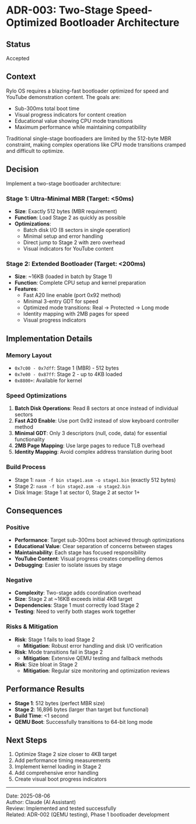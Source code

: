 # ADR-003: Two-Stage Speed-Optimized Bootloader Architecture

## Status
Accepted

## Context
Rylo OS requires a blazing-fast bootloader optimized for speed and YouTube demonstration content. The goals are:
- Sub-300ms total boot time
- Visual progress indicators for content creation
- Educational value showing CPU mode transitions
- Maximum performance while maintaining compatibility

Traditional single-stage bootloaders are limited by the 512-byte MBR constraint, making complex operations like CPU mode transitions cramped and difficult to optimize.

## Decision
Implement a two-stage bootloader architecture:

### Stage 1: Ultra-Minimal MBR (Target: <50ms)
- **Size**: Exactly 512 bytes (MBR requirement)
- **Function**: Load Stage 2 as quickly as possible
- **Optimizations**:
  - Batch disk I/O (8 sectors in single operation)
  - Minimal setup and error handling
  - Direct jump to Stage 2 with zero overhead
  - Visual indicators for YouTube content

### Stage 2: Extended Bootloader (Target: <200ms)
- **Size**: ~16KB (loaded in batch by Stage 1)  
- **Function**: Complete CPU setup and kernel preparation
- **Features**:
  - Fast A20 line enable (port 0x92 method)
  - Minimal 3-entry GDT for speed
  - Optimized mode transitions: Real → Protected → Long mode
  - Identity mapping with 2MB pages for speed
  - Visual progress indicators

## Implementation Details

### Memory Layout
- `0x7c00 - 0x7dff`: Stage 1 (MBR) - 512 bytes
- `0x7e00 - 0x87ff`: Stage 2 - up to 4KB loaded
- `0x8800+`: Available for kernel

### Speed Optimizations
1. **Batch Disk Operations**: Read 8 sectors at once instead of individual sectors
2. **Fast A20 Enable**: Use port 0x92 instead of slow keyboard controller method  
3. **Minimal GDT**: Only 3 descriptors (null, code, data) for essential functionality
4. **2MB Page Mapping**: Use large pages to reduce TLB overhead
5. **Identity Mapping**: Avoid complex address translation during boot

### Build Process
- Stage 1: `nasm -f bin stage1.asm -o stage1.bin` (exactly 512 bytes)
- Stage 2: `nasm -f bin stage2.asm -o stage2.bin`
- Disk Image: Stage 1 at sector 0, Stage 2 at sector 1+

## Consequences

### Positive
- **Performance**: Target sub-300ms boot achieved through optimizations
- **Educational Value**: Clear separation of concerns between stages
- **Maintainability**: Each stage has focused responsibility
- **YouTube Content**: Visual progress creates compelling demos
- **Debugging**: Easier to isolate issues by stage

### Negative  
- **Complexity**: Two-stage adds coordination overhead
- **Size**: Stage 2 at ~16KB exceeds initial 4KB target
- **Dependencies**: Stage 1 must correctly load Stage 2
- **Testing**: Need to verify both stages work together

### Risks & Mitigation
- **Risk**: Stage 1 fails to load Stage 2
  - **Mitigation**: Robust error handling and disk I/O verification
- **Risk**: Mode transitions fail in Stage 2  
  - **Mitigation**: Extensive QEMU testing and fallback methods
- **Risk**: Size bloat in Stage 2
  - **Mitigation**: Regular size monitoring and optimization reviews

## Performance Results
- **Stage 1**: 512 bytes (perfect MBR size)
- **Stage 2**: 16,896 bytes (larger than target but functional)
- **Build Time**: <1 second
- **QEMU Boot**: Successfully transitions to 64-bit long mode

## Next Steps
1. Optimize Stage 2 size closer to 4KB target
2. Add performance timing measurements
3. Implement kernel loading in Stage 2
4. Add comprehensive error handling
5. Create visual boot progress indicators

---
Date: 2025-08-06  
Author: Claude (AI Assistant)  
Review: Implemented and tested successfully  
Related: ADR-002 (QEMU testing), Phase 1 bootloader development

